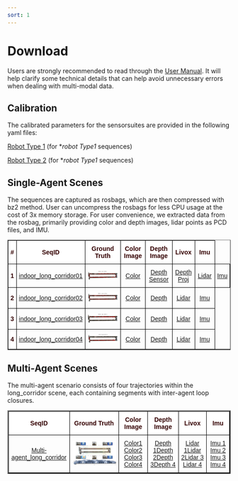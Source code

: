 ```yaml
---
sort: 1
---
```

# Download

Users are strongly recommended to read through the [User Manual](UserManual). It will help clarify some technical details that can help avoid unnecessary errors when dealing with multi-modal data.

## Calibration

The calibrated parameters for the sensorsuites are provided in the following yaml files:

[Robot Type 1]() (for **robot Type1* sequences)

[Robot Type 2]() (for **robot Type1* sequences)

## Single-Agent Scenes
The sequences are captured as rosbags, which are then compressed with bz2 method. User can uncompress the rosbags for less CPU usage at the cost of 3x memory storage. For user convenience, we extracted data from the rosbag, primarily providing color and depth images, lidar points as PCD files, and IMU.


<style type="text/css">
.tg  {border-collapse:collapse;border-spacing:0;}
.tg td{border-color:black;border-style:solid;border-width:1px;font-family:Arial, sans-serif;font-size:14px;
  overflow:hidden;padding:10px 5px;word-break:normal;}
.tg th{border-color:black;border-style:solid;border-width:1px;font-family:Arial, sans-serif;font-size:14px;
  font-weight:normal;overflow:hidden;padding:10px 5px;word-break:normal;}
.tg .tg-mypc{background-color:#ffffff;color:#330001;font-weight:bold;text-align:center;vertical-align:middle}
</style>
<table border="1" class="tg" style="undefined;table-layout: fixed;text-align:center">
  <colgroup>
		<col style="width: 8px">
		<col style="width: 150px">
		<col style="width: 420px">
		<col style="width: 150px">
		<col style="width: 150px">
		<col style="width: 100px">
		<col style="width: 100px">
	</colgroup>
	<thead>
    <tr style="text-align: right;">
      <th class="tg-mypc"><span style="font-weight:bold">#</span></th>
      <th class="tg-mypc"><span style="font-weight:bold">SeqID</span></th>
      <th class="tg-mypc"><span style="font-weight:bold">Ground Truth</span></th>
      <th class="tg-mypc"><span style="font-weight:bold">Color Image</span></th>
      <th class="tg-mypc"><span style="font-weight:bold">Depth Image</span></th>
      <th class="tg-mypc"><span style="font-weight:bold">Livox</span></th>
      <th class="tg-mypc"><span style="font-weight:bold">Imu</span></th>
    </tr>
  </thead>
  <tbody>
    <tr>
      <th class="tg-mypc"><span style="font-weight:bold">1</span></th>
      <td><a href="https://sjtueducn-my.sharepoint.com/:f:/g/personal/dengtianchen_sjtu_edu_cn/EuMZ43Kj7AhAnTPkA-Rt7hgBbFrLok3j1Vmrv3nU0UJW8Q?e=2QFAR2" rel="noopener noreferrer" target="_blank">indoor_long_corridor01 </a> </td>
      <td><a href=""> <img src="images/gtpreview/indoor1.png" title="Indoor_Long_Corridor1" alt="Indoor_Long_Corridor1"></a></td>
      <td><a href="https://sjtueducn-my.sharepoint.com/:f:/g/personal/dengtianchen_sjtu_edu_cn/EgziMmaqQ29Cn4-fzhkCxxoBM0E4NFg_cAb67eKKSsGBPA?e=h2IlaD" rel="noopener noreferrer" target="_blank">Color</a></td>
      <td><a href="https://sjtueducn-my.sharepoint.com/:f:/g/personal/dengtianchen_sjtu_edu_cn/ElgajWoQqwlIu2MSaVz6NcUBjvHsdoBiff0K2H6kSlWuOQ?e=asZtGm" rel="noopener noreferrer" target="_blank">Depth Sensor</a></td>
      <td><a href="https://sjtueducn-my.sharepoint.com/:f:/g/personal/dengtianchen_sjtu_edu_cn/EtH_-THjJMlFpGuEzvZASogB4f154yKqEwnTXoNP0jeu-A?e=L4ZKrL" rel="noopener noreferrer" target="_blank">Depth Proj</a></td>
      <td><a href="https://sjtueducn-my.sharepoint.com/:f:/g/personal/dengtianchen_sjtu_edu_cn/Eo8jxoabtUZDhBUZD_o_NLUBsfIF45vnWyiX_OWQntrCXQ?e=sUgYNJ" rel="noopener noreferrer" target="_blank">Lidar</a></td>
      <td><a href="https://sjtueducn-my.sharepoint.com/:f:/g/personal/dengtianchen_sjtu_edu_cn/EsoU7emdPQZFurnA-YbfGvwBfHCtUKMLkaIiolE4DonIQQ?e=pGqqO1" rel="noopener noreferrer" target="_blank">Imu</a></td>
    </tr>
    <tr>
      <th class="tg-mypc"><span style="font-weight:bold">2</span></th>
      <td><a href="" rel="noopener noreferrer" target="_blank">indoor_long_corridor02 </a> </td>
      <td><a href=""> <img src="images/gtpreview/indoor2.png" title="Indoor_Long_Corridor2" alt="Indoor_Long_Corridor2"></a></td>
      <td><a href="" rel="noopener noreferrer" target="_blank">Color</a></td>
      <td><a href="" rel="noopener noreferrer" target="_blank">Depth</a></td>
      <td><a href="" rel="noopener noreferrer" target="_blank">Lidar</a></td>
      <td><a href="" rel="noopener noreferrer" target="_blank">Imu</a></td>
    </tr>
    <tr>
      <th class="tg-mypc"><span style="font-weight:bold">3</span></th>
      <td><a href="" rel="noopener noreferrer" target="_blank">indoor_long_corridor03 </a> </td>
      <td><a href=""> <img src="images/gtpreview/indoor3.png" title="Indoor_Long_Corridor3" alt="Indoor_Long_Corridor3"></a></td>
      <td><a href="" rel="noopener noreferrer" target="_blank">Color</a></td>
      <td><a href="" rel="noopener noreferrer" target="_blank">Depth</a></td>
      <td><a href="" rel="noopener noreferrer" target="_blank">Lidar</a></td>
      <td><a href="" rel="noopener noreferrer" target="_blank">Imu</a></td>
    </tr>
    <tr>
      <th class="tg-mypc"><span style="font-weight:bold">4</span></th>
      <td><a href="" rel="noopener noreferrer" target="_blank">indoor_long_corridor04 </a> </td>
      <td><a href=""> <img src="images/gtpreview/indoor4.png" title="Indoor_Long_Corridor4" alt="Indoor_Long_Corridor4"></a></td>
      <td><a href="" rel="noopener noreferrer" target="_blank">Color</a></td>
      <td><a href="" rel="noopener noreferrer" target="_blank">Depth</a></td>
      <td><a href="" rel="noopener noreferrer" target="_blank">Lidar</a></td>
      <td><a href="" rel="noopener noreferrer" target="_blank">Imu</a></td>
    </tr>
  </tbody>
</table>

## Multi-Agent Scenes
The multi-agent scenario consists of four trajectories within the long_corridor scene, each containing segments with inter-agent loop closures.
<style type="text/css">
.tg  {border-collapse:collapse;border-spacing:0;}
.tg td{border-color:black;border-style:solid;border-width:1px;font-family:Arial, sans-serif;font-size:14px;
  overflow:hidden;padding:10px 5px;word-break:normal;}
.tg th{border-color:black;border-style:solid;border-width:1px;font-family:Arial, sans-serif;font-size:14px;
  font-weight:normal;overflow:hidden;padding:10px 5px;word-break:normal;}
.tg .tg-mypc{background-color:#ffffff;color:#330001;font-weight:bold;text-align:center;vertical-align:middle}
</style>
<table border="2" class="tg" style="undefined;table-layout: fixed;text-align:center">
  <colgroup>
		<col style="width: 150px">
		<col style="width: 420px">
		<col style="width: 150px">
		<col style="width: 150px">
		<col style="width: 150px">
		<col style="width: 150px">
	</colgroup>
	<thead>
    <tr style="text-align: right;">
      <th class="tg-mypc"><span style="font-weight:bold">SeqID</span></th>
      <th class="tg-mypc"><span style="font-weight:bold">Ground Truth</span></th>
      <th class="tg-mypc"><span style="font-weight:bold">Color Image</span></th>
      <th class="tg-mypc"><span style="font-weight:bold">Depth Image</span></th>
      <th class="tg-mypc"><span style="font-weight:bold">Livox</span></th>
      <th class="tg-mypc"><span style="font-weight:bold">Imu</span></th>
    </tr>
  </thead>
  <tbody>
    <tr>
      <td><a href="" rel="noopener noreferrer" target="_blank">Multi-agent_long_corridor </a> </td>
      <td><a href=""> <img src="images/multi-indoor.png" title="Indoor_Long_Corridor1" alt="Indoor_Long_Corridor1"></a></td>
      <td><a href="" rel="noopener noreferrer" target="_blank">Color1</a> <a href="" rel="noopener noreferrer" target="_blank">Color2</a> <a href="" rel="noopener noreferrer" target="_blank">Color3</a> <a href="" rel="noopener noreferrer" target="_blank">Color4</a></td>
      <td><a href="" rel="noopener noreferrer" target="_blank">Depth 1</a><a href="" rel="noopener noreferrer" target="_blank">Depth 2</a><a href="" rel="noopener noreferrer" target="_blank">Depth 3</a><a href="" rel="noopener noreferrer" target="_blank">Depth 4</a></td>
      <td><a href="" rel="noopener noreferrer" target="_blank">Lidar 1</a><a href="" rel="noopener noreferrer" target="_blank">Lidar 2</a><a href="" rel="noopener noreferrer" target="_blank">Lidar 3</a> <a href="" rel="noopener noreferrer" target="_blank">Lidar 4</a></td>
      <td><a href="" rel="noopener noreferrer" target="_blank">Imu 1</a> <a href="" rel="noopener noreferrer" target="_blank">Imu 2</a> <a href="" rel="noopener noreferrer" target="_blank">Imu 3</a> <a href="" rel="noopener noreferrer" target="_blank">Imu 4</a></td>
    </tr>
  </tbody>
</table>